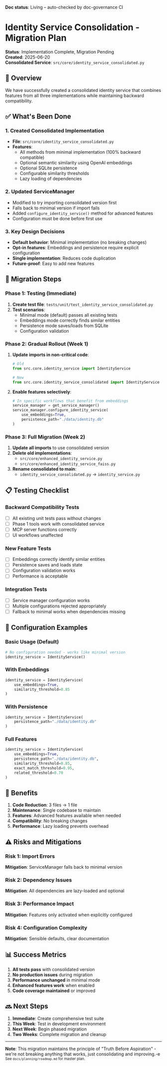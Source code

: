 **Doc status**: Living – auto-checked by doc-governance CI

# Identity Service Consolidation - Migration Plan

**Status**: Implementation Complete, Migration Pending  
**Created**: 2025-06-20  
**Consolidated Service**: `src/core/identity_service_consolidated.py`

## 🎯 Overview

We have successfully created a consolidated identity service that combines features from all three implementations while maintaining backward compatibility.

## ✅ What's Been Done

### 1. Created Consolidated Implementation
- **File**: `src/core/identity_service_consolidated.py`
- **Features**:
  - All methods from minimal implementation (100% backward compatible)
  - Optional semantic similarity using OpenAI embeddings
  - Optional SQLite persistence
  - Configurable similarity thresholds
  - Lazy loading of dependencies

### 2. Updated ServiceManager
- Modified to try importing consolidated version first
- Falls back to minimal version if import fails
- Added `configure_identity_service()` method for advanced features
- Configuration must be done before first use

### 3. Key Design Decisions
- **Default behavior**: Minimal implementation (no breaking changes)
- **Opt-in features**: Embeddings and persistence require explicit configuration
- **Single implementation**: Reduces code duplication
- **Future-proof**: Easy to add new features

## 🔄 Migration Steps

### Phase 1: Testing (Immediate)
1. **Create test file**: `tests/unit/test_identity_service_consolidated.py`
2. **Test scenarios**:
   - Minimal mode (default) passes all existing tests
   - Embeddings mode correctly finds similar entities
   - Persistence mode saves/loads from SQLite
   - Configuration validation

### Phase 2: Gradual Rollout (Week 1)
1. **Update imports in non-critical code**:
   ```python
   # Old
   from src.core.identity_service import IdentityService
   
   # New
   from src.core.identity_service_consolidated import IdentityService
   ```

2. **Enable features selectively**:
   ```python
   # In specific workflows that benefit from embeddings
   service_manager = get_service_manager()
   service_manager.configure_identity_service(
       use_embeddings=True,
       persistence_path="./data/identity.db"
   )
   ```

### Phase 3: Full Migration (Week 2)
1. **Update all imports** to use consolidated version
2. **Delete old implementations**:
   - `src/core/enhanced_identity_service.py`
   - `src/core/enhanced_identity_service_faiss.py`
3. **Rename consolidated to main**:
   - `identity_service_consolidated.py` → `identity_service.py`

## 📋 Testing Checklist

### Backward Compatibility Tests
- [ ] All existing unit tests pass without changes
- [ ] Phase 1 tools work with consolidated service
- [ ] MCP server functions correctly
- [ ] UI workflows unaffected

### New Feature Tests
- [ ] Embeddings correctly identify similar entities
- [ ] Persistence saves and loads state
- [ ] Configuration validation works
- [ ] Performance is acceptable

### Integration Tests
- [ ] Service manager configuration works
- [ ] Multiple configurations rejected appropriately
- [ ] Fallback to minimal works when dependencies missing

## 🚀 Configuration Examples

### Basic Usage (Default)
```python
# No configuration needed - works like minimal version
identity_service = IdentityService()
```

### With Embeddings
```python
identity_service = IdentityService(
    use_embeddings=True,
    similarity_threshold=0.85
)
```

### With Persistence
```python
identity_service = IdentityService(
    persistence_path="./data/identity.db"
)
```

### Full Features
```python
identity_service = IdentityService(
    use_embeddings=True,
    persistence_path="./data/identity.db",
    similarity_threshold=0.85,
    exact_match_threshold=0.95,
    related_threshold=0.70
)
```

## 🎯 Benefits

1. **Code Reduction**: 3 files → 1 file
2. **Maintenance**: Single codebase to maintain
3. **Features**: Advanced features available when needed
4. **Compatibility**: No breaking changes
5. **Performance**: Lazy loading prevents overhead

## ⚠️ Risks and Mitigations

### Risk 1: Import Errors
**Mitigation**: ServiceManager falls back to minimal version

### Risk 2: Dependency Issues  
**Mitigation**: All dependencies are lazy-loaded and optional

### Risk 3: Performance Impact
**Mitigation**: Features only activated when explicitly configured

### Risk 4: Configuration Complexity
**Mitigation**: Sensible defaults, clear documentation

## 📊 Success Metrics

1. **All tests pass** with consolidated version
2. **No production issues** during migration
3. **Performance unchanged** in minimal mode
4. **Enhanced features work** when enabled
5. **Code coverage maintained** or improved

## 🔜 Next Steps

1. **Immediate**: Create comprehensive test suite
2. **This Week**: Test in development environment
3. **Next Week**: Begin phased migration
4. **Two Weeks**: Complete migration and cleanup

---

**Note**: This migration maintains the principle of "Truth Before Aspiration" - we're not breaking anything that works, just consolidating and improving.-e 
<br><sup>See `docs/planning/roadmap.md` for master plan.</sup>
